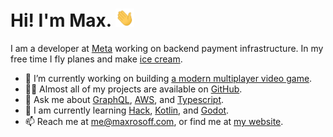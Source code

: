 <h1>Hi! I'm Max. <img src="https://raw.githubusercontent.com/ABSphreak/ABSphreak/master/gifs/Hi.gif" width="30" /></h1>

I am a developer at [Meta](https://www.metacareers.com/) working on backend payment infrastructure. In my free time I fly planes and make [ice cream](https://maxrosoff.com/ice-cream). 

- 🔭 I’m currently working on building [a modern multiplayer video game](https://meloncholy.games/project-cantaloupe).
- 👨‍💻 Almost all of my projects are available on [GitHub](https://github.com/mrrosoff).
- 💬 Ask me about [GraphQL](https://graphql.org/), [AWS](https://aws.amazon.com/), and [Typescript](https://www.typescriptlang.org/).
- 🧠 I am currently learning [Hack]([https://www.php.net/](https://hacklang.org/)), [Kotlin](https://kotlinlang.org), and [Godot](https://godotengine.org/).
- 📫 Reach me at [me@maxrosoff.com](mailto:me@maxrosoff.com), or find me at [my website](https://maxrosoff.com).
